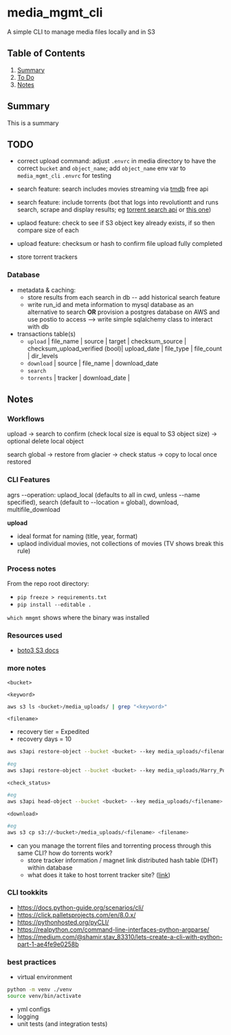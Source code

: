 # media_mgmt_cli
A simple CLI to manage media files locally and in S3

## Table of Contents
1. [Summary](README.md#summary)
2. [To Do](README.md#todo)
3. [Notes](README.md#notes)

## Summary
This is a summary

## TODO
- correct upload command: adjust `.envrc` in media directory to have the correct `bucket` and `object_name`; add `object_name` env var to `media_mgmt_cli` `.envrc` for testing
- search feature: search includes movies streaming via [tmdb](https://developers.themoviedb.org/3/search/search-movies) free api
- search feature: include torrents (bot that logs into revolutiontt and runs search, scrape and display results; eg [torrent search api](https://github.com/JimmyLaurent/torrent-search-api) or [this one](https://www.npmjs.com/package/torrent-search-api))
- uplaod feature: check to see if S3 object key already exists, if so then compare size of each
- upload feature: checksum or hash to confirm file upload fully completed

- store torrent trackers

### Database
- metadata & caching: 
	- store results from each search in db -- add historical search feature
	- write run_id and meta information to mysql database as an alternative to search **OR** provision a postgres database on AWS and use postio to access --> write simple sqlalchemy class to interact with db
- transactions table(s)
	- `upload` | file_name | source | target | checksum_source | checksum_upload_verified (bool)| upload_date | file_type | file_count | dir_levels
	- `download` | source | file_name | download_date
	- `search`
	- `torrents` | tracker | download_date | 

## Notes
### Workflows
upload
	-> search to confirm (check local size is equal to S3 object size) 
	-> optional delete local object

search global 
	-> restore from glacier 
	-> check status 
	-> copy to local once restored

### CLI Features
agrs --operation: 
	uplaod_local (defaults to all in cwd, unless --name specified), 
	search (default to --location = global), 
	download, 
	multifile_download

**upload**
- ideal format for naming (title, year, format)
- uplaod individual movies, not collections of movies (TV shows break this rule)

### Process notes
From the repo root directory:
- `pip freeze > requirements.txt`
- `pip install --editable .`

`which mmgmt` shows where the binary was installed

### Resources used
- [boto3 S3 docs](https://boto3.amazonaws.com/v1/documentation/api/latest/reference/services/s3.html#s3)

### more notes
`<bucket>`

`<keyword>`
```bash
aws s3 ls <bucket>/media_uploads/ | grep "<keyword>"
```

`<filename>`
- recovery tier = Expedited
- recovery days = 10
```bash
aws s3api restore-object --bucket <bucket> --key media_uploads/<filename> --restore-request '{"Days":10,"GlacierJobParameters":{"Tier":"Expedited"}}'

#eg
aws s3api restore-object --bucket <bucket> --key media_uploads/Harry_Potter.zip --restore-request '{"Days":10,"GlacierJobParameters":{"Tier":"Expedited"}}'
```

`<check_status>`
```bash
#eg
aws s3api head-object --bucket <bucket> --key media_uploads/<filename>
```

`<download>`
```bash
#eg
aws s3 cp s3://<bucket>/media_uploads/<filename> <filename>
```

- can you manage the torrent files and torrenting process through this same CLI? how do torrents work?
	- store tracker information / magnet link distributed hash table (DHT) within database
	- what does it take to host torrent tracker site? ([link](https://www.google.com/url?sa=t&rct=j&q=&esrc=s&source=web&cd=&ved=2ahUKEwiB9-eF5vLyAhVKITQIHYFIDJgQFnoECBgQAQ&url=http%3A%2F%2Ftroydm.github.io%2Fblog%2F2013%2F04%2F24%2Fhosting-your-own-remote-private-torrent-tracker&usg=AOvVaw23jlIHbjorXcJycyFY1Uql))

### CLI tookkits
- https://docs.python-guide.org/scenarios/cli/
- https://click.palletsprojects.com/en/8.0.x/
- https://pythonhosted.org/pyCLI/
- https://realpython.com/command-line-interfaces-python-argparse/
- https://medium.com/@shamir.stav_83310/lets-create-a-cli-with-python-part-1-ae4fe9e0258b

### best practices
- virtual environment
```bash
python -m venv ./venv
source venv/bin/activate
```
- yml configs
- logging
- unit tests (and integration tests)
